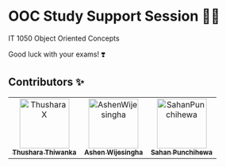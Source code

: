 # OOC Study Support Session 👨‍🏫

IT 1050 Object Oriented Concepts

Good luck with your exams! ❣️

## Contributors ✨

<table>
  <tr>
      <td align="center">
          <a href="https://github.com/ThusharaX">
              <img src="https://avatars.githubusercontent.com/u/47711719?v=4" width="100(px);" alt="ThusharaX"/>
              <br />
              <sub><b>Thushara Thiwanka</b></sub>
          </a>
      </td>
      <td align="center">
          <a href="https://github.com/AshenWijesingha">
              <img src="https://avatars.githubusercontent.com/u/66056859?v=4" width="100(px);" alt="AshenWijesingha"/>
              <br />
              <sub><b>Ashen Wijesingha</b></sub>
          </a>
      </td>
	  <td align="center">
          <a href="https://github.com/SahanPunchihewa">
              <img src="https://avatars.githubusercontent.com/u/72688889?v=4" width="100(px);" alt="SahanPunchihewa"/>
              <br />
              <sub><b>Sahan Punchihewa</b></sub>
          </a>
      </td>
  </tr>
</table>
